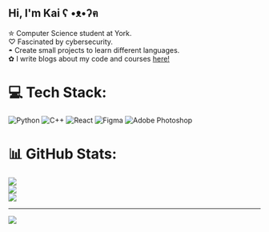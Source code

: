 ## Hi, I'm Kai ʕ •ᴥ•ʔฅ 

✮ Computer Science student at York.<br/>
♡ Fascinated by cybersecurity.<br/>
◓ Create small projects to learn different languages.<br/> 
✿ I write blogs about my code and courses [here!](kairaichu.com)<br/>


# 💻 Tech Stack:
![Python](https://img.shields.io/badge/python-3670A0?style=for-the-badge&logo=python&logoColor=ffdd54) ![C++](https://img.shields.io/badge/c++-%2300599C.svg?style=for-the-badge&logo=c%2B%2B&logoColor=white) ![React](https://img.shields.io/badge/react-%2320232a.svg?style=for-the-badge&logo=react&logoColor=%2361DAFB) ![Figma](https://img.shields.io/badge/figma-%23F24E1E.svg?style=for-the-badge&logo=figma&logoColor=white) ![Adobe Photoshop](https://img.shields.io/badge/adobe%20photoshop-%2331A8FF.svg?style=for-the-badge&logo=adobe%20photoshop&logoColor=white)
# 📊 GitHub Stats:
![](https://github-readme-stats.vercel.app/api?username=KaiRaichu&theme=synthwave&hide_border=false&include_all_commits=false&count_private=false)<br/>
![](https://nirzak-streak-stats.vercel.app/?user=KaiRaichu&theme=synthwave&hide_border=false)<br/>
![](https://github-readme-stats.vercel.app/api/top-langs/?username=KaiRaichu&theme=synthwave&hide_border=false&include_all_commits=false&count_private=false&layout=compact)

---
[![](https://visitcount.itsvg.in/api?id=KaiRaichu&icon=7&color=6)](https://visitcount.itsvg.in)

<!-- Proudly created with GPRM ( https://gprm.itsvg.in ) -->
